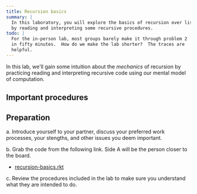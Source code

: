 ```yaml
---
title: Recursion basics
summary: |
  In this laboratory, you will explore the basics of recursion over lists
  by reading and interpreting some recursive procedures.
todo: |
  For the in-person lab, most groups barely make it through problem 2
  in fifty minutes.  How do we make the lab shorter?  The traces are
  helpful.
---
```


In this lab, we'll gain some intuition about the *mechanics* of recursion by practicing reading and interpreting recursive code using our mental model of computation.

## Important procedures

## Preparation

a. Introduce yourself to your partner, discuss your preferred work processes, your stengths, and other issues you deem important.

<!--
b. Decide who is side A and who is side B.  

A side: [recursion-basics-a.rkt](../code/labs/recursion-basics-a.rkt)

B side: [recursion-basics-b.rkt](../code/labs/recursion-basics-b.rkt)
-->

b. Grab the code from the following link.  Side A will be the person
closer to the board.

* [recursion-basics.rkt](../code/labs/recursion-basics.rkt)

c. Review the procedures included in the lab to make sure you
understand what they are intended to do.

